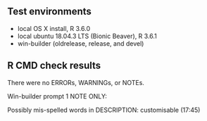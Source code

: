 
## Test environments

* local OS X install, R 3.6.0
* local ubuntu 18.04.3 LTS (Bionic Beaver), R 3.6.1
* win-builder (oldrelease, release, and devel)



## R CMD check results

There were no ERRORs, WARNINGs, or NOTEs. 

Win-builder prompt 1 NOTE ONLY:

Possibly mis-spelled words in DESCRIPTION:
  customisable (17:45)


